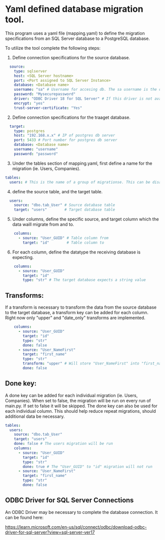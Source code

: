 # Yaml defined database migration tool.

This program uses a yaml file (mapping.yaml) to define the migration specifications from an SQL Server database to a PostgreSQL database.

To utilize the tool complete the following steps:

1. Define connection specifications for the source database.
```yaml
  source:
    type: sqlserver
    host: <SQL Server hostname>
    port: <Port assigned to SQL Server Instance>
    database: <Database name>
    username: "sa" # Username for accesing db. The sa username is the default user
    password: "Mysecurepassword"
    driver: "ODBC Driver 18 for SQL Server" # If this driver is not available a link to it can be found below
    encrypt: "yes"
    trust-server-certificate: "Yes"
```
2. Define connection specifications for the traaget database.
```yaml
  target:
    type: postgres
    host: "192.168.x.x" # IP of postgres db server
    port: 5433 # Port number for postgres db server
    database: <Database name>
    username: "username"
    password: "password"
```  
3. Under the tables section of mapping.yaml, first define a name for the migration (ie. Users, Companies).
```yaml
tables:
  users: # This is the name of a group of migrationse. This can be disabled for future migrations
```
4. define the source table, and the target table.
```yaml
  users:
    source: "dbo.tab_User" # Source database table
    target: "users"        # Target database table
```
5. Under columns, define the specific source, and target column which the data waill migrate from and to.
```yaml
    columns:
      - source: "User_GUID" # Table column from
        target: "id"        # Table column to
```
6. For each column, define the datatype the receiving database is expecting.
```yaml
    columns:
      - source: "User_GUID"
        target: "id"
        type: "str" # The target database expects a string value
```

## Transforms:
If a transform is necessary to transform the data from the source database to the target database, a transform key can be added for each column. Right now only "upper" and "date_only" transforms are implemented.

```yaml
    columns:
      - source: "User_GUID"
        target: "id"
        type: "str"
        done: false
      - source: "User_NameFirst"
        target: "first_name"
        type: "str"
        transform: "upper" # Will store "User_NameFirst" into "first_name" in upper case format.
        done: false
```

## Done key:
A done key can be added for each individual migration (ie. Users, Companies). When set to false, the migration will be run on every run of main.py. If set to false it will be skipped. The done key can also 
be used for each individual column. This should help reduce repeat migrations, should additional data be necessary.

```yaml
tables:
  users:
    source: "dbo.tab_User"
    target: "users"
    done: false # The users migration will be run
    columns:
      - source: "User_GUID"
        target: "id"
        type: "str"
        done: true # The "User_GUID" to "id" migration will not run
      - source: "User_NameFirst"
        target: "first_name"
        type: "str"
        done: false
```

## ODBC Driver for SQL Server Connections
An ODBC Driver may be necessary to complete the database connection. It can be found here:

https://learn.microsoft.com/en-us/sql/connect/odbc/download-odbc-driver-for-sql-server?view=sql-server-ver17

